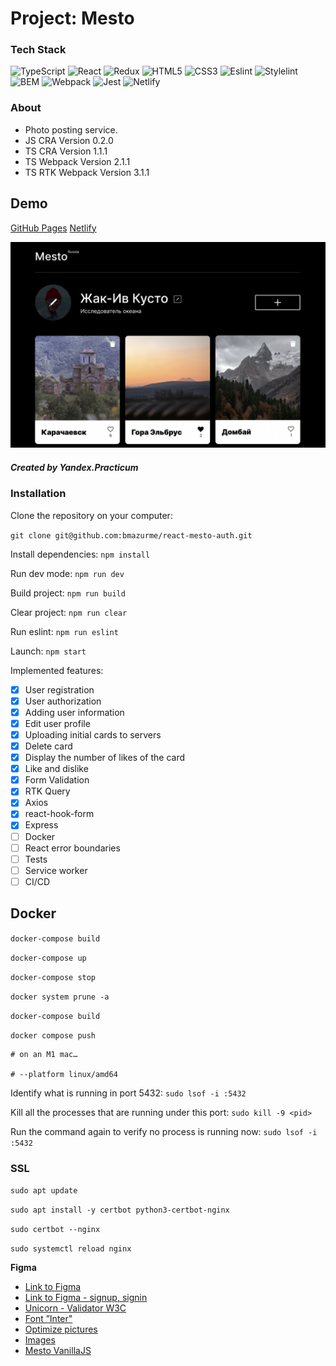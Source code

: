 # Project: Mesto
### Tech Stack
![TypeScript](https://img.shields.io/badge/-TypeScript-black?style=flat-square&logo=typescript)
![React](https://img.shields.io/badge/-React-black?style=flat-square&logo=react)
![Redux](https://img.shields.io/badge/-Redux-black?style=flat-square&logo=redux)
![HTML5](https://img.shields.io/badge/-HTML5-black?style=flat-square&logo=html5&logoColor=white)
![CSS3](https://img.shields.io/badge/-CSS3-black?style=flat-square&logo=css3)
![Eslint](https://img.shields.io/badge/-Eslint-black?style=flat-square&logo=eslint)
![Stylelint](https://img.shields.io/badge/-Stylelint-black?style=flat-square&logo=stylelint)
![BEM](https://img.shields.io/badge/-BEM-black?style=flat-square&logo=bem)
![Webpack](https://img.shields.io/badge/-Webpack-black?style=flat-square&logo=webpack)
![Jest](https://img.shields.io/badge/-Jest-black?style=flat-square&logo=jest)
![Netlify](https://img.shields.io/badge/-Netlify-black?style=flat-square&logo=netlify)

### About
* Photo posting service.
* JS CRA Version 0.2.0
* TS CRA Version 1.1.1
* TS Webpack Version 2.1.1
* TS RTK Webpack Version 3.1.1

## Demo
[GitHub Pages](https://bmazurme.github.io/react-mesto-auth)
[Netlify](https://whimsical-sprite-5d5e95.netlify.app/)

![Alt-text](https://github.com/bmazurme/mesto-react/blob/main/src/images/mesto.png "demo")

##### Created by Yandex.Practicum

### Installation
Clone the repository on your computer:

`git clone git@github.com:bmazurme/react-mesto-auth.git`

Install dependencies: `npm install`

Run dev mode: `npm run dev`

Build project: `npm run build`

Clear project: `npm run clear`

Run eslint: `npm run eslint`

Launch: `npm start`

Implemented features:
- [X] User registration
- [X] User authorization
- [X] Adding user information
- [X] Edit user profile
- [X] Uploading initial cards to servers
- [X] Delete card
- [X] Display the number of likes of the card
- [X] Like and dislike
- [X] Form Validation
- [X] RTK Query
- [X] Axios
- [X] react-hook-form
- [X] Express
- [ ] Docker
- [ ] React error boundaries
- [ ] Tests
- [ ] Service worker
- [ ] CI/CD

## Docker

`docker-compose build`

`docker-compose up`

`docker-compose stop`

`docker system prune -a`

`docker-compose build`

`docker compose push`

```
# on an M1 mac…

# --platform linux/amd64
```

Identify what is running in port 5432: `sudo lsof -i :5432`

Kill all the processes that are running under this port: `sudo kill -9 <pid>`

Run the command again to verify no process is running now: `sudo lsof -i :5432`

### SSL

`sudo apt update`

`sudo apt install -y certbot python3-certbot-nginx`

`sudo certbot --nginx`

`sudo systemctl reload nginx`

**Figma**
* [Link to Figma](https://www.figma.com/file/2cn9N9jSkmxD84oJik7xL7/JavaScript.-Sprint-4?node-id=0%3A1)
* [Link to Figma - signup, signin](https://www.figma.com/file/5H3gsn5lIGPwzBPby9jAOo/JavaScript.-Sprint-12?node-id=0%3A1)
* [Unicorn - Validator W3C](https://validator.w3.org/)
* [Font ”Inter"](https://rsms.me/inter/)
* [Optimize pictures](https://tinypng.com/)
* [Images](https://unsplash.com/)
* [Mesto VanillaJS](https://github.com/bmazurme/mesto)
